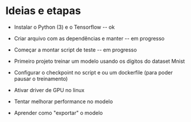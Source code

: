 # Ideias e etapas


* Instalar o Python (3) e o Tensorflow -- ok
* Criar arquivo com as dependências e manter -- em progresso
* Começar a montar script de teste -- em progresso

* Primeiro projeto treinar um modelo usando os dígitos do dataset Mnist
* Configurar o checkpoint no script e ou um dockerfile (para poder pausar o treinamento)
* Ativar driver de GPU no linux
* Tentar melhorar performance no modelo
* Aprender como "exportar" o modelo
